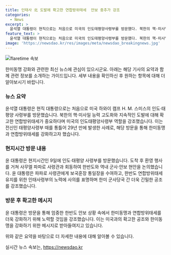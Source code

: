```yaml
---
title: 인태사 北 도발에 확고한 연합방위태세  안보 중추가 강조
categories:
  - News
excerpt: >
  윤석열 대통령이 현직으로는 처음으로 미국의 인도태평양사령부를 방문했다. 북한의 핵·미사일 능력과 도발에 대해 확고한 연합방위태세의 필요성을 강조하며, 한반도 안보 문제를 논의했다. 인도태평양사령부는 미국 군사력의 52%를 담당하는 중요한 임무를 맡고 있다. 대통령은 사령부 방문 후 장병들을 격려하며, 한미동맹과 연합방위태세의 강화를 강조했다. 만남에는 미국과 우리나라의 주요 고위 인사들이 참석했다.
feature_text: >
  윤석열 대통령이 현직으로는 처음으로 미국의 인도태평양사령부를 방문했다. 북한의 핵·미사일 능력과 도발에 대해 확고한 연합방위태세의 필요성을 강조하며, 한반도 안보 문제를 논의했다. 인도태평양사령부는 미국 군사력의 52%를 담당하는 중요한 임무를 맡고 있다. 대통령은 사령부 방문 후 장병들을 격려하며, 한미동맹과 연합방위태세의 강화를 강조했다. 만남에는 미국과 우리나라의 주요 고위 인사들이 참석했다.
image: 'https://newsdao.kr/res/images/meta/newsdao_breakingnews.jpg'
---
```


<p><img src="https://newsdao.kr/res/images/meta/newsdao_breakingnews.jpg" alt="flaretime 속보" /></p>

<p>한미동맹 강화와 관련한 최신 뉴스에 관심이 있으시군요. 아래는 해당 기사의 요약과 함께 관련 정보를 소개하는 가이드입니다. 세부 내용을 확인하신 후 원하는 항목에 대해 더 알아보시기 바랍니다. </p>

<h3>뉴스 요약</h3>

<p>윤석열 대통령은 현직 대통령으로는 처음으로 미국 하와이 캠프 H. M. 스미스의 인도·태평양 사령부를 방문했습니다. 북한의 핵·미사일 능력 고도화와 지속적인 도발에 대해 확고한 연합방위태세가 중요하다며 미국의 인도태평양사령부 역할을 강조했습니다. 이는 전신인 태평양사령부 때를 통틀어 29년 만에 발생한 사례로, 해당 방문을 통해 한미동맹과 연합방위태세를 강화하고자 했습니다.</p>

<h3>현지시간 방문 내용</h3>

<p>윤 대통령은 현지시간인 9일에 인도·태평양 사령부를 방문했습니다. 도착 후 환영 행사를 거쳐 사무엘 파파로 사령관과 회동하여 한반도와 역내 군사·안보 현안을 논의했습니다. 윤 대통령은 파파로 사령관에게 보국훈장 통일장을 수여하고, 한반도 연합방위태세 유지를 위한 인태사령부의 노력에 사의를 표명하며 한미 군사당국 간 더욱 긴밀한 공조를 강조했습니다.</p>

<h3>방문 후 확고한 메시지</h3>

<p>윤 대통령은 방문을 통해 엄중한 한반도 안보 상황 속에서 한미동맹과 연합방위태세를 더욱 강화하기 위해 노력할 것임을 강조했습니다. 이는 미국과의 확고한 공조와 한미동맹을 강화하기 위한 메시지로 받아들여지고 있습니다.</p>

<p>위와 같은 요약을 바탕으로 더 자세한 내용에 대해 알아볼 수 있습니다.</p>
실시간 뉴스 속보는, <a href="https://newsdao.kr" rel="dofollow">https://newsdao.kr</a>



